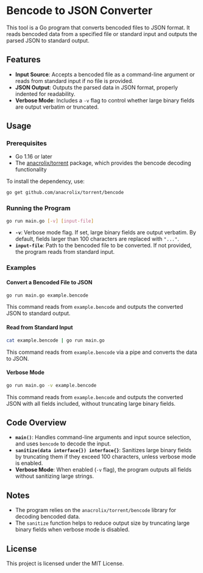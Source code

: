 # Bencode to JSON Converter

This tool is a Go program that converts bencoded files to JSON format. It reads bencoded data from a specified file or standard input and outputs the parsed JSON to standard output.

## Features

- **Input Source**: Accepts a bencoded file as a command-line argument or reads from standard input if no file is provided.
- **JSON Output**: Outputs the parsed data in JSON format, properly indented for readability.
- **Verbose Mode**: Includes a `-v` flag to control whether large binary fields are output verbatim or truncated.

## Usage

### Prerequisites

- Go 1.16 or later
- The [anacrolix/torrent](https://github.com/anacrolix/torrent) package, which provides the bencode decoding functionality

To install the dependency, use:

```sh
go get github.com/anacrolix/torrent/bencode
```

### Running the Program

```sh
go run main.go [-v] [input-file]
```

- **`-v`**: Verbose mode flag. If set, large binary fields are output verbatim. By default, fields larger than 100 characters are replaced with `"..."`.
- **`input-file`**: Path to the bencoded file to be converted. If not provided, the program reads from standard input.

### Examples

#### Convert a Bencoded File to JSON

```sh
go run main.go example.bencode
```

This command reads from `example.bencode` and outputs the converted JSON to standard output.

#### Read from Standard Input

```sh
cat example.bencode | go run main.go
```

This command reads from `example.bencode` via a pipe and converts the data to JSON.

#### Verbose Mode

```sh
go run main.go -v example.bencode
```

This command reads from `example.bencode` and outputs the converted JSON with all fields included, without truncating large binary fields.

## Code Overview

- **`main()`**: Handles command-line arguments and input source selection, and uses `bencode` to decode the input.
- **`sanitize(data interface{}) interface{}`**: Sanitizes large binary fields by truncating them if they exceed 100 characters, unless verbose mode is enabled.
- **Verbose Mode**: When enabled (`-v` flag), the program outputs all fields without sanitizing large strings.

## Notes

- The program relies on the `anacrolix/torrent/bencode` library for decoding bencoded data.
- The `sanitize` function helps to reduce output size by truncating large binary fields when verbose mode is disabled.

## License

This project is licensed under the MIT License.
